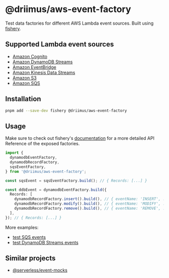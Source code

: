# @driimus/aws-event-factory

Test data factories for different AWS Lambda event sources. Built using [fishery](https://github.com/thoughtbot/fishery).

## Supported Lambda event sources

- [Amazon Cognito](https://docs.aws.amazon.com/cognito/latest/developerguide/cognito-user-identity-pools-working-with-aws-lambda-triggers.html)
- [Amazon DynamoDB Streams](https://docs.aws.amazon.com/amazondynamodb/latest/developerguide/Streams.Lambda.html)
- [Amazon EventBridge](https://aws.amazon.com/eventbridge/)
- [Amazon Kinesis Data Streams](https://aws.amazon.com/kinesis/data-streams/)
- [Amazon S3](https://aws.amazon.com/s3/)
- [Amazon SQS](https://aws.amazon.com/sqs/)

## Installation

```sh
pnpm add --save-dev fishery @driimus/aws-event-factory
```

## Usage

Make sure to check out fishery's [documentation](https://github.com/thoughtbot/fishery#documentation) for a more detailed API Reference of the exposed factories.

```ts
import {
  dynamodbEventFactory,
  dynamodbRecordFactory,
  sqsEventFactory,
} from '@driimus/aws-event-factory';

const sqsEvent = sqsEventFactory.build(); // { Records: [...] }

const ddbEvent = dynamodbEventFactory.build({
  Records: [
    dynamodbRecordFactory.insert().build(), // { eventName: 'INSERT', ...}
    dynamodbRecordFactory.modify().build(), // { eventName: 'MODIFY', ...}
    dynamodbRecordFactory.remove().build(), // { eventName: 'REMOVE', ...}
  ],
}); // { Records: [...] }
```

More examples:

- [test SQS events](../sqs-permanent-failure-dlq/tests/index.test.ts)
- [test DynamoDB Streams events](../lambda-batch-processor/tests/dynamodb.test.ts)

## Similar projects

- [@serverless/event-mocks](https://github.com/serverless/event-mocks)
